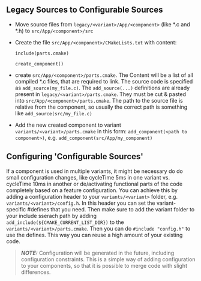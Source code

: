 ## Legacy Sources to Configurable Sources

- Move source files from `legacy/<variant>/App/<component>` (like *.c and *.h) to `src/App/<component>/src`
- Create the file `src/App/<component>/CMakeLists.txt` with content:

    ```
    include(parts.cmake)

    create_component()
    ```

- create `src/App/<component>/parts.cmake`. The Content will be a list of all compiled *.c files, that are required to link. The source code is specified as `add_source(my_file.c)`. The `add_source(...)` definitions are already present in `legacy/<variant>/parts.cmake`. They must be cut & pasted into `src/App/<component>/parts.cmake`. The path to the source file is relative from the component, so usually the correct path is something like `add_source(src/my_file.c)`
- Add the new created component to variant `variants/<variant>/parts.cmake` in this form: `add_component(<path to component>)`, e.g. `add_component(src/App/my_component)`

## Configuring 'Configurable Sources'

If a component is used in multiple variants, it might be necessary do do small configuration changes, like cycleTime 5ms in one variant vs. cycleTime 10ms in another or de/activating functional parts of the code completely based on a feature configuration. You can achieve this by adding a configuration header to your `variants/<variant>` folder, e.g. `variants/<variant>/config.h`. In this header you can set the variant-specific #defines that you need. Then make sure to add the variant folder to your include sserach path by adding `add_include(${CMAKE_CURRENT_LIST_DIR})` to the `variants/<variant>/parts.cmake`. Then you can do `#include "config.h"` to use the defines. This way you can reuse a high amount of your existing code.

> **_NOTE:_** Configuration will be generated in the future, including configuration constraints. This is a simple way of adding configuration to your components, so that it is possible to merge code with slight differences.